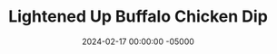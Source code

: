 ---
layout: post
title:  "Lightened Up Buffalo Chicken Dip"
date:   2024-02-17 00:00:00 -05000
categories: 
- Recipes
- Savory Sauces
permalink: /recipes/buffalo-chicken-dip
image: /assets/Food/Savory Sauces/Buffalo Chicken/buffalo-dip-cover.jpg
ing: buffalodip-ing
facts: buffalodip-facts
section1: Roasted Carrots
start2: Shredded rotisserie chicken
section2: Rest of Dip
start3: 
section3: 
start4: 
section4: 
start5: 
section5: 
Prep: 10
Rest: 
Cook: 50
Source1: https://thecleaneatingcouple.com/healthy-buffalo-chicken-dip/
Source2: 
whisk: https://s.samsungfood.com/aFCbv
tags: 
- shredded chicken
- hot sauce
- yogurt
- plain nonfat greek yogurt
- cottage cheese
- super bowl
- tortilla
- chip
- protein
Description: This buffalo chicken dip is great for your raw vegetables, crackers, or chips, tastes better than the original, and won't leave you feeling sick from all the cream cheese. I cut back on the cheese, and added some additional spices and also some roasted carrots for extra flavor and nutrition. The Super Bowl was a few days ago, so I'm a bit late, but whatever.  Other great gameday dips are <a href="spinach-artichoke-dip">High Protein Spinach Artichoke Dip</a> and <a href="french-onion-dip">Low Fat French Onion Dip</a>, which I highly recommend
Instructions: 
- Heat your oven to 400F, and line a cookie sheet with parchment. Cut your carrots into strips, and add to the pan. Season with salts and olive oil, and roast for 25-30 minutes. Transfer to a food processor, blend until finely chopped, and set aside<br><br>

- Lower your oven to 350F, and spray an 8" square pan with oil<br><br>

- For the chicken, I like to buy a store bought cooked rotisserie chicken, and shred it with my hands. It's cheaper and easier, and I can save all the unused bits for a stock. You can probably also get away with 2 12.5 oz cans (drained and rinsed) of chicken, or you can also cook your own chicken and shred it.  I would aim for about 2 cups (250 g) of cooked shredded chicken<br><br>

- Mix all ingredients (shredded chicken, hot sauce, yogurt, cottage cheese, cheddar cheese, minced garlic, dijon mustard, paprika, chili powder, garlic powder, onion powder, and black pepper) together in a large bowl except the parsley and parmesan cheese<br><br>

- Transfer the dip to the pan, and top with your remaining cheese, as well as the parsley. Bake at 350F for 25 minutes (covered). Broil the top for a few minutes to brown the cheese if desired, and serve warm<br><br>
- <center><img src="/assets/Food/Savory Sauces/Buffalo Chicken/buffalo-dip-5.jpg" alt="" class="instruction-image"></center><br>

- Note - typically buffalo chicken dip is cooked, but honestly I think I prefer it "raw", as it's creamier. It's up to you
---